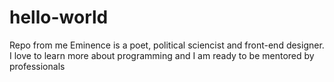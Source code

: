 # hello-world
Repo from me
Eminence is a poet, political sciencist and front-end designer.
I love to learn more about programming and I am ready to be mentored by professionals
